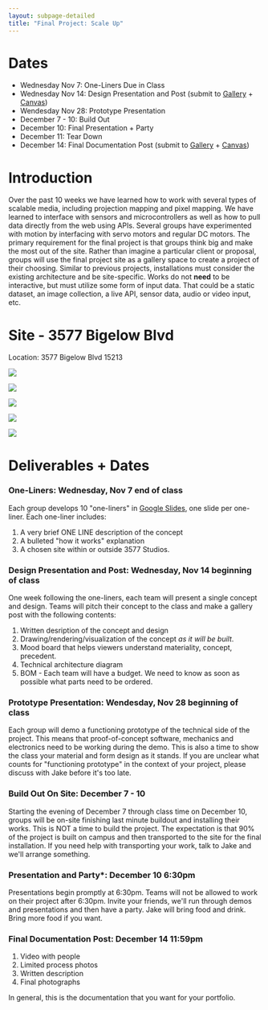 ```yaml
---
layout: subpage-detailed
title: "Final Project: Scale Up"
---
```




# Dates 

- Wednesday Nov 7: One-Liners Due in Class
- Wednesday Nov 14: Design Presentation and Post (submit to [Gallery](http://ideate.xsead.cmu.edu/gallery/pools/final-project-design-presentation/) + [Canvas](https://canvas.cmu.edu/courses/6049/assignments/119220))
- Wendesday Nov 28: Prototype Presentation
- December 7 - 10: Build Out
- December 10: Final Presentation + Party 
- December 11: Tear Down
- December 14: Final Documentation Post (submit to [Gallery](http://ideate.xsead.cmu.edu/gallery/pools/final-project-final-documentation/) + [Canvas](https://canvas.cmu.edu/courses/6049/assignments/100775))


# Introduction

Over the past 10 weeks we have learned how to work with several types of scalable media, including projection mapping and pixel mapping. We have learned to interface with sensors and microcontrollers as well as how to pull data directly from the web using APIs. Several groups have experimented with motion by interfacing with servo motors and regular DC motors. 
The primary requirement for the final project is that groups think big and make the most out of the site. Rather than imagine a particular client or proposal, groups will use the final project site as a gallery space to create a project of their choosing. Similar to previous projects, installations must consider the existing architecture and be site-specific. Works do not **need** to be interactive, but must utilize some form of input data. That could be a static dataset, an image collection, a live API, sensor data, audio or video input, etc.

# Site - 3577 Bigelow Blvd
Location: 3577 Bigelow Blvd 15213

<img
src="{{site.baseurl}}/assets/3577_floor_plan.png" 
style="max-width: 600px;" 
/>


<img
src="{{site.baseurl}}/assets/3577-Space.jpg" 
style="max-width: 600px;" 
/>

<img
src="{{site.baseurl}}/assets/3577_long-2.jpg" 
style="max-width: 600px;" 
/>

<img
src="{{site.baseurl}}/assets/3577_exterior.jpg" 
style="max-width: 600px;" 
/>


<img
src="{{site.baseurl}}/assets/3577_height.jpg" 
style="max-width: 600px;" 
/>



# Deliverables + Dates

### **One-Liners**: Wednesday, Nov 7 end of class
Each group develops 10 "one-liners" in [Google Slides](https://www.google.com/slides/about/), one slide per one-liner. Each one-liner includes:
1. A very brief ONE LINE description of the concept
2. A bulleted "how it works" explanation
3. A chosen site within or outside 3577 Studios.

### **Design Presentation and Post**: Wednesday, Nov 14 beginning of class
One week following the one-liners, each team will present a single concept and design. Teams will pitch their concept to the class and make a gallery post with the following contents:
1. Written desription of the concept and design
2. Drawing/rendering/visualization of the concept _as it will be built_. 
3. Mood board that helps viewers understand materiality, concept, precedent.
4. Technical architecture diagram
5. BOM - Each team will have a budget. We need to know as soon as possible what parts need to be ordered.

### **Prototype Presentation**: Wendesday, Nov 28 beginning of class
Each group will demo a functioning prototype of the technical side of the project. This means that proof-of-concept software, mechanics and electronics need to be working during the demo. This is also a time to show the class your material and form design as it stands. If you are unclear what counts for "functioning prototype" in the context of your project, please discuss with Jake before it's too late.

### **Build Out On Site**: December 7 - 10
Starting the evening of December 7 through class time on December 10, groups will be on-site finishing last minute buildout and installing their works. This is NOT a time to build the project. The expectation is that 90% of the project is built on campus and then transported to the site for the final installation. If you need help with transporting your work, talk to Jake and we'll arrange something.

### **Presentation and Party***: December 10 6:30pm
Presentations begin promptly at 6:30pm. Teams will not be allowed to work on their project after 6:30pm. Invite your friends, we'll run through demos and presentations and then have a party. Jake will bring food and drink. Bring more food if you want.

### **Final Documentation Post**: December 14 11:59pm
1. Video with people
2. Limited process photos
3. Written description
4. Final photographs

In general, this is the documentation that you want for your portfolio.